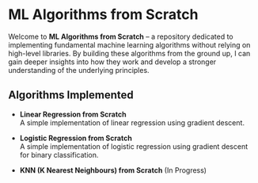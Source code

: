 # ML Algorithms from Scratch

Welcome to **ML Algorithms from Scratch** – a repository dedicated to implementing fundamental machine learning algorithms without relying on high-level libraries. By building these algorithms from the ground up, I can gain deeper insights into how they work and develop a stronger understanding of the underlying principles.

## Algorithms Implemented

- **Linear Regression from Scratch**  
  A simple implementation of linear regression using gradient descent.

- **Logistic Regression from Scratch**  
  A simple implementation of logistic regression using gradient descent for binary classification.

- **KNN (K Nearest Neighbours) from Scratch**
(In Progress)
 
